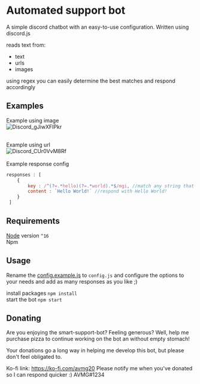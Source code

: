 # Automated support bot
A simple discord chatbot with an easy-to-use configuration. Written using discord.js


reads text from:
- text
- urls
- images

using regex you can easily determine the best matches and respond accordingly

## Examples
Example using image<br/>
![Discord_gJiwXFIPkr](https://user-images.githubusercontent.com/45005889/138361646-7544ec8f-aec7-4d69-a0ad-71d63c0ac218.png) <br/> <br/>

Example using url <br/>
![Discord_CUr0VvM8Rf](https://user-images.githubusercontent.com/45005889/138349727-23e437e7-d8a9-40dc-928d-1bdaec95f051.png)<br/> <br/>
Example response config
```js
responses : [
    {
        key : /^(?=.*hello)(?=.*world).*$/mgi, //match any string that includes both the words: hello and world
        content : `Hello World!` //respond with Hello World!
    }
 ]
 ```

## Requirements
[Node](https://nodejs.org/en/) version `^16` <br />
Npm 

## Usage
Rename the [config.example.js](config.example.js) to `config.js` and 
configure the options to your needs and add as many responses as you like ;)

install packages `npm install` <br/>
start the bot `npm start`

## Donating
Are you enjoying the smart-support-bot? Feeling generous? Well, help me purchase pizza to continue working on the bot an without empty stomach!

Your donations go a long way in helping me develop this bot, but please don't feel obligated to.

Ko-fi link: https://ko-fi.com/avmg20 Please notify me when you've donated so I can respond quicker :) AVMG#1234
